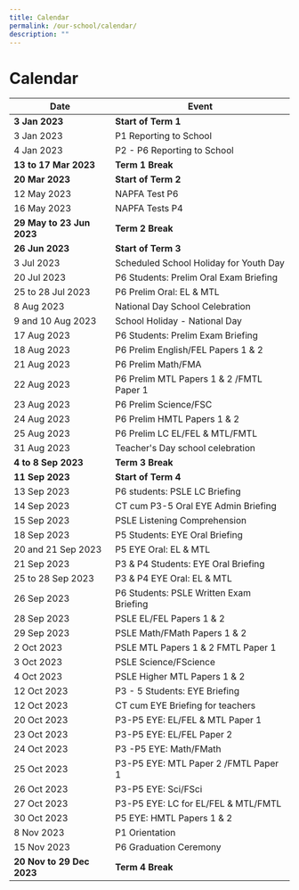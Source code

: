 ```yaml
---
title: Calendar
permalink: /our-school/calendar/
description: ""
---
```

# **Calendar**



| Date | Event |
| --- | --- |
| **3 Jan 2023** | **Start of Term 1**|
|3 Jan 2023 | P1 Reporting to School |
|4 Jan 2023 | P2 - P6 Reporting to School |
|**13 to 17 Mar 2023** |**Term 1 Break** |
|**20 Mar 2023** | **Start of Term 2** |
|12 May 2023| NAPFA Test P6 |
|16 May 2023| NAPFA Tests P4 |
|**29 May to 23 Jun 2023**| **Term 2 Break**|
|**26 Jun 2023**| **Start of Term 3**|
|3 Jul 2023| Scheduled School Holiday for Youth Day|
|20 Jul 2023| P6 Students: Prelim Oral Exam Briefing|
|25 to 28 Jul 2023| P6 Prelim Oral: EL & MTL |
|8 Aug 2023| National Day School Celebration|
|9 and 10 Aug 2023| School Holiday - National Day|
|17 Aug 2023| P6 Students: Prelim Exam Briefing|
|18 Aug 2023| P6 Prelim English/FEL Papers 1 & 2|
|21 Aug 2023| P6 Prelim Math/FMA|
|22 Aug 2023| P6 Prelim MTL Papers 1 & 2 /FMTL Paper 1|
|23 Aug 2023| P6 Prelim Science/FSC|
|24 Aug 2023| P6 Prelim HMTL Papers 1 & 2 |
|25 Aug 2023| P6 Prelim LC EL/FEL & MTL/FMTL|
|31 Aug 2023| Teacher's Day school celebration|
|**4 to 8 Sep 2023**| **Term 3 Break**|
|**11 Sep 2023**|**Start of Term 4** |
|13 Sep 2023| P6 students: PSLE LC Briefing|
|14 Sep 2023| CT cum P3-5 Oral EYE Admin Briefing|
|15 Sep 2023| PSLE Listening Comprehension|
|18 Sep 2023| P5 Students: EYE Oral Briefing|
|20 and 21 Sep 2023| P5 EYE Oral: EL & MTL|
|21 Sep 2023| P3 & P4 Students: EYE Oral Briefing|
|25 to 28 Sep 2023| P3 & P4 EYE Oral: EL & MTL|
|26 Sep 2023| P6 Students: PSLE Written Exam Briefing|
|28 Sep 2023| PSLE EL/FEL Papers 1 & 2|
|29 Sep 2023| PSLE Math/FMath Papers 1 & 2|
|2 Oct 2023| PSLE MTL Papers 1 & 2 FMTL Paper 1 |
|3 Oct 2023| PSLE Science/FScience|
|4 Oct 2023| PSLE Higher MTL Papers 1 & 2 |
|12 Oct 2023| P3 - 5 Students: EYE Briefing|
|12 Oct 2023| CT cum EYE Briefing for teachers|
|20 Oct 2023| P3-P5 EYE: EL/FEL & MTL Paper 1|
|23 Oct 2023| P3-P5 EYE: EL/FEL Paper 2|
|24 Oct 2023| P3 -P5 EYE: Math/FMath|
|25 Oct 2023| P3-P5 EYE: MTL Paper 2 /FMTL Paper 1|
|26 Oct 2023| P3-P5 EYE: Sci/FSci|
|27 Oct 2023| P3-P5 EYE: LC for EL/FEL & MTL/FMTL|
|30 Oct 2023| P5 EYE: HMTL Papers 1 & 2|
|8 Nov 2023| P1 Orientation |
|15 Nov 2023| P6 Graduation Ceremony|
|**20 Nov to 29 Dec 2023**| **Term 4 Break**|
